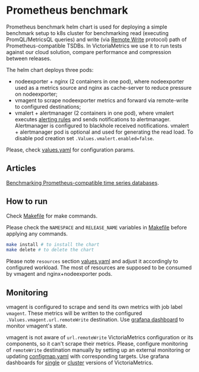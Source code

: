# Prometheus benchmark
Prometheus benchmark helm chart is used for deploying a simple
benchmark setup to k8s cluster for benchmarking read (executing PromQL/MetricsQL queries)
and write (via [Remote Write](https://prometheus.io/docs/prometheus/latest/configuration/configuration/#remote_write) protocol)
path of Prometheus-compatible TSDBs.
In VictoriaMetrics we use it to run tests against
our cloud solution, compare performance and compression between releases.

The helm chart deploys three pods:
* nodeexporter + nginx (2 containers in one pod), where nodeexporter used as a metrics source
and nginx as cache-server to reduce pressure on nodeexporter;
* vmagent to scrape nodeexporter metrics and forward via remote-write to configured destinations;
* vmalert + alertmanager (2 containers in one pod), where vmalert executes
[alerting rules](files/alerts.yaml) and sends notifications to alertmanager. Alertmanager is configured
to blackhole received notifications. vmalert + alertmanager pod is optional and used for generating the
read load. To disable pod creation set `.Values.vmalert.enabled=false`.

Please, check [values.yaml](values.yaml) for configuration params.

## Articles

[Benchmarking Prometheus-compatible time series databases](https://victoriametrics.com/blog/remote-write-benchmark/).

## How to run

Check [Makefile](Makefile) for make commands.

Please check the `NAMESPACE` and `RELEASE_NAME` variables in [Makefile](Makefile)
before applying any commands.

```bash
make install # to install the chart
make delete # to delete the chart
```

Please note `resources` section [values.yaml](values.yaml) and adjust it accordingly to
configured workload. The most of resources are supposed to be consumed by vmagent
and nginx+nodeexporter pods.

## Monitoring

vmagent is configured to scrape and send its own metrics
with job label `vmagent`. These metrics will be written to the
configured `.Values.vmagent.url.remoteWrite` destination.
Use [grafana dashboard](https://grafana.com/grafana/dashboards/12683)
to monitor vmagent's state.

vmagent is not aware of `url.remoteWrite` VictoriaMetrics configuration
or its components, so it can't scrape their metrics. Please, configure
monitoring of `remoteWrite` destination manually by setting up an external monitoring
or updating [configmap.yaml](templates/vmagent/configmap.yaml) with corresponding
targets. Use grafana dashboards for [single](https://grafana.com/grafana/dashboards/10229)
or [cluster](https://grafana.com/grafana/dashboards/11176) versions of VictoriaMetrics.
